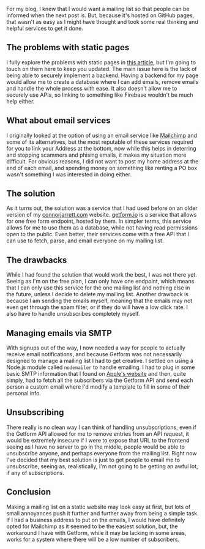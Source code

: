 <!-- 
# title: Adding a mailing list to a GitHub pages site through getform.io
# description: I dive in to the challenges of trying to create a mailing list whithout acccess to a backend
# seo-description: Connor Jarrett explores the solutions and processes for creating a mailing list for a blog, and why it isn't as easy as it might seem.
# keywords: mailing list, github pages, github, emails, email service, getform, mailchimp, email notifications, notifications
# image: mailing-list.png
# date: 2023-5-12
-->
For my blog, I knew that I would want a mailing list so that people can be informed when the next post is. But, because it's hosted on GitHub pages, that wasn't as easy as I might have thought and took some real thinking and helpful services to get it done.

## The problems with static pages
I fully explore the problems with static pages in [this article](https://labnotebook.connorjarrett.com/post/building-a-blog-with-github-pages-and-nodejs-despite-the-challenges), but I'm going to touch on them here to keep you updated. The main issue here is the lack of being able to securely implement a backend. Having a backend for my page would allow me to create a database where I can add emails, remove emails and handle the whole process with ease. It also doesn't allow me to securely use APIs, so linking to something like Firebase wouldn't be much help either.

## What about email services
I originally looked at the option of using an email service like [Mailchimp](https://mailchimp.com/) and some of its alternatives, but the most reputable of these services required for you to link your Address at the bottom, now while this helps in deterring and stopping scammers and phising emails, it makes my situation more difficult. For obvious reasons, I did not want to post my home address at the end of each email, and spending money on something like renting a PO box wasn't something I was interested in doing either.

## The solution
As it turns out, the solution was a service that I had used before on an older version of my [connorjarrett.com](https://connorjarrett.com) website. [getform.io](https://getform.io) is a service that allows for one free form endpoint, hosted by them. In simpler terms, this service allows for me to use them as a database, while not having read permissions open to the public. Even better, their services come with a free API that I can use to fetch, parse, and email everyone on my mailing list.

## The drawbacks
While I had found the solution that would work the best, I was not there yet. Seeing as I'm on the free plan, I can only have one endpoint, which means that I can only use this service for the one mailing list and nothing else in the future, unless I decide to delete my mailing list. Another drawback is because I am sending the emails myself, meaning that the emails may not even get through the spam filter, or if they do will have a low click rate. I also have to handle unsubscribes completely myself.

## Managing emails via SMTP
With signups out of the way, I now needed a way for people to actually receive email notifications, and because Getform was not necessarily designed to manage a mailing list I had to get creative. I settled on using a Node.js module called `nodemailer` to handle emailing. I had to plug in some basic SMTP information that I found on [Apple's website](https://support.apple.com/en-gb/HT202304) and then, quite simply, had to fetch all the subscribers via the Getform API and send each person a custom email where I'd modify a template to fill in some of their personal info.

## Unsubscribing
There really is no clean way I can think of handling unsubscriptions, even if the Getform API allowed for me to remove entries from an API request, it would be extremely insecure if I were to expose that URL to the frontend seeing as I have no server to go in the middle, people would be able to unsubscribe anyone, and perhaps everyone from the mailing list. Right now I've decided that my best solution is just to get people to email me to unsubscribe, seeing as, realistically, I'm not going to be getting an awful lot, if any of subscriptions.

## Conclusion
Making a mailing list on a static website may look easy at first, but lots of small annoyances push it further and further away from being a simple task. If I had a business address to put on the emails, I would have definitely opted for Mailchimp as it seemed to be the easiest solution, but, the workaround I have with Getform, while it may be lacking in some areas, works for a system where there will be a low number of subscribers.